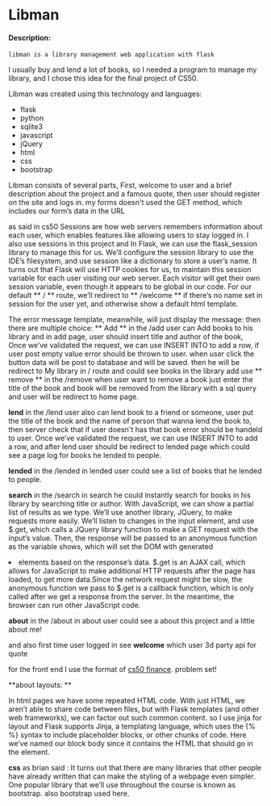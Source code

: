 # Libman
#### Description:
```
libman is a library management web application with flask
```
I usually buy and lend a lot of books,
so I needed a program to manage my library,
and I chose this idea for the final project of CS50.

Libman was created using this technology and languages:
- flask
- python
- sqlite3
- javascript
- jQuery
- html
- css
- bootstrap

Libman consists of several parts,
First, welcome to user and a brief description about the project and a famous quote,
then user should register on the site and logs in.
my forms doesn't used the GET method, which includes our form’s data in the URL

as said in cs50 Sessions are how web servers remembers information about each user,
which enables features like allowing users to stay logged in. I also use sessions in this project and
In Flask, we can use the flask_session library to manage this for us.
We’ll configure the session library to use the IDE’s filesystem, and use session like a dictionary to store a user’s name.
It turns out that Flask will use HTTP cookies for us,
to maintain this session variable for each user visiting our web server.
Each visitor will get their own session variable, even though it appears to be global in our code.
For our default ** / ** route, we’ll redirect to ** /welcome ** if there’s no name set in session for the user yet, and otherwise show a default html template.

The error message template, meanwhile, will just display the message:
then there are multiple choice:
** Add **
in the /add
user can Add books to his library and in add page,
user should insert title and author of the book, Once we’ve validated the request, we can use INSERT INTO to add a row,
if user post empty value error should be thrown to user.
when user click the button data will be post to database and will be saved.
then he will be redirect to My library in / route and could see books in the library
add use
** remove **
in the /remove
when user want to remove a book just enter the title of the book and book will be removed
from the library with a sql query and user will be redirect to home page.

**lend**
in the /lend
user also can lend book to a friend or someone, user put the title of the book and the name of
person that wanna lend the book to, then server check that if user doesn't has that book error should be handeld to user.
Once we’ve validated the request, we can use INSERT INTO to add a row,
and after lend user should be redirect to lended page which could see a page log for books he lended to people.

**lended**
in the /lended
in lended user could see a list of books that he lended to people.

**search**
in the /search
in search he could instantly search for books in his library by searching title or author.
With JavaScript, we can show a partial list of results as we type.
We’ll use another library, JQuery, to make requests more easily.
We’ll listen to changes in the input element, and use $.get, which calls a JQuery library function to make a GET request with the input’s value.
Then, the response will be passed to an anonymous function as the variable shows, which will set the DOM with generated <li> elements based on the response’s data.
$.get is an AJAX call, which allows for JavaScript to make additional HTTP requests after the page has loaded,
to get more data.Since the network request might be slow, the anonymous function we pass to $.get is a callback function,
which is only called after we get a response from the server. In the meantime, the browser can run other JavaScript code.

**about**
in the /about
in about user could see a about this project and a little about me!

and also first time user logged in see **welcome** which user 3d party api for quote

for the front end I use the format of [cs50 finance](https://cs50.harvard.edu/x/2021/psets/9/finance/). problem set!

**about layouts: **

In html pages we have some repeated HTML code. With just HTML,
we aren’t able to share code between files, but with Flask templates (and other web frameworks), we can factor out such common content.
so I use jinja for layout and Flask supports Jinja, a templating language, which uses the {% %} syntax to include placeholder blocks,
or other chunks of code. Here we’ve named our block body since it contains the HTML that should go in the <body> element.

**css**
as brian said : It turns out that there are many libraries that other people have already written that can make the styling of a webpage even simpler.
One popular library that we’ll use throughout the course is known as bootstrap. also bootstrap used here.
